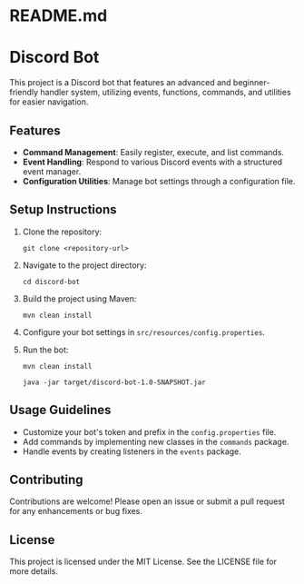 # README.md

# Discord Bot

This project is a Discord bot that features an advanced and beginner-friendly handler system, utilizing events, functions, commands, and utilities for easier navigation.

## Features

- **Command Management**: Easily register, execute, and list commands.
- **Event Handling**: Respond to various Discord events with a structured event manager.
- **Configuration Utilities**: Manage bot settings through a configuration file.

## Setup Instructions

1. Clone the repository:
   ```
   git clone <repository-url>
   ```

2. Navigate to the project directory:
   ```
   cd discord-bot
   ```

3. Build the project using Maven:
   ```
   mvn clean install
   ```

4. Configure your bot settings in `src/resources/config.properties`.

5. Run the bot:
   ```
   mvn clean install
   ```

   ```
   java -jar target/discord-bot-1.0-SNAPSHOT.jar
   ```

## Usage Guidelines

- Customize your bot's token and prefix in the `config.properties` file.
- Add commands by implementing new classes in the `commands` package.
- Handle events by creating listeners in the `events` package.

## Contributing

Contributions are welcome! Please open an issue or submit a pull request for any enhancements or bug fixes.

## License

This project is licensed under the MIT License. See the LICENSE file for more details.